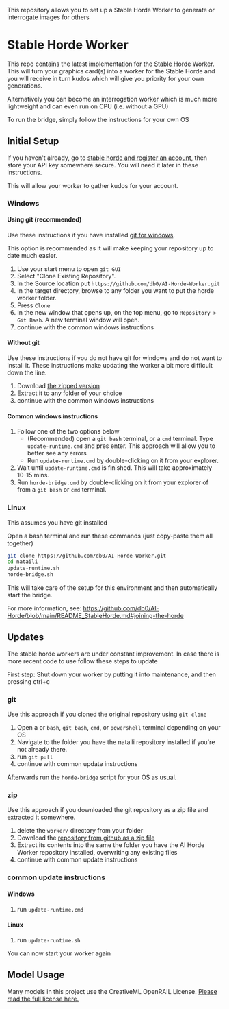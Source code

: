 This repository allows you to set up a Stable Horde Worker to generate or interrogate images for others

# Stable Horde Worker

This repo contains the latest implementation for the [Stable Horde](https://stablehorde.net) Worker. This will turn your graphics card(s) into a worker for the Stable Horde and you will receive in turn kudos which will give you priority for your own generations.

Alternatively you can become an interrogation worker which is much more lightweight and can even run on CPU (i.e. without a GPU)

To run the bridge, simply follow the instructions for your own OS

## Initial Setup

If you haven't already, go to [stable horde and register an account](https://stablehorde.net/register), then store your API key somewhere secure. You will need it later in these instructions. 

This will allow your worker to gather kudos for your account.

### Windows

#### Using git (recommended)

Use these instructions if you have installed [git for windows](https://gitforwindows.org/).

This option is recommended as it will make keeping your repository up to date much easier.

1. Use your start menu to open `git GUI`
1. Select "Clone Existing Repository". 
1. In the Source location put `https://github.com/db0/AI-Horde-Worker.git`
1. In the target directory, browse to any folder you want to put the horde worker folder.
1. Press `Clone`
1. In the new window that opens up, on the top menu, go to `Repository > Git Bash`. A new terminal window will open.
1. continue with the common windows instructions

#### Without git

Use these instructions if you do not have git for windows and do not want to install it. These instructions make updating the worker a bit more difficult down the line.

1. Download [the zipped version](https://github.com/db0/AI-Horde-Worker/archive/refs/heads/main.zip)
1. Extract it to any folder of your choice
1. continue with the common windows instructions

#### Common windows instructions

1. Follow one of the two options below
   * (Recommended) open a `git bash` terminal, or a `cmd` terminal. Type `update-runtime.cmd` and pres enter. This approach will allow you to better see any errors
   * Run `update-runtime.cmd` by double-clicking on it from your explorer.
1. Wait until `update-runtime.cmd` is finished. This will take approximately 10-15 mins.
1. Run `horde-bridge.cmd` by double-clicking on it from your explorer of from a `git bash` or `cmd` terminal.

### Linux

This assumes you have git installed

Open a bash terminal and run these commands (just copy-paste them all together)

```bash
git clone https://github.com/db0/AI-Horde-Worker.git
cd nataili
update-runtime.sh
horde-bridge.sh
```

This will take care of the setup for this environment and then automatically start the bridge.

For more information, see: https://github.com/db0/AI-Horde/blob/main/README_StableHorde.md#joining-the-horde


## Updates

The stable horde workers are under constant improvement. In case there is more recent code to use follow these steps to update

First step: Shut down your worker by putting it into maintenance, and then pressing ctrl+c

### git

Use this approach if you cloned the original repository using `git clone`

1. Open a or `bash`, `git bash`, `cmd`, or `powershell` terminal depending on your OS
1. Navigate to the folder you have the nataili repository installed if you're not already there.
1. run `git pull`
1. continue with common update instructions

Afterwards run the `horde-bridge` script for your OS as usual.

### zip

Use this approach if you downloaded the git repository as a zip file and extracted it somewhere.


1. delete the `worker/` directory from your folder
1. Download the [repository from github as a zip file](https://github.com/db0/AI-Horde-Worker/archive/refs/heads/main.zip)
1. Extract its contents into the same the folder you have the AI Horde Worker repository installed, overwriting any existing files
1. continue with common update instructions

### common update instructions

#### Windows

1. run `update-runtime.cmd`

#### Linux

1. run `update-runtime.sh`

You can now start your worker again

## Model Usage
Many models in this project use the CreativeML OpenRAIL License.  [Please read the full license here.](https://huggingface.co/spaces/CompVis/stable-diffusion-license)
